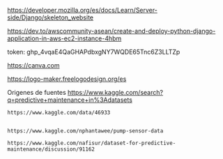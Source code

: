 https://developer.mozilla.org/es/docs/Learn/Server-side/Django/skeleton_website

https://dev.to/awscommunity-asean/create-and-deploy-python-django-application-in-aws-ec2-instance-4hbm

token: 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

https://canva.com

https://logo-maker.freelogodesign.org/es

Origenes de fuentes
    https://www.kaggle.com/search?q=predictive+maintenance+in%3Adatasets

    https://www.kaggle.com/data/46933


    https://www.kaggle.com/nphantawee/pump-sensor-data

    https://www.kaggle.com/nafisur/dataset-for-predictive-maintenance/discussion/91162